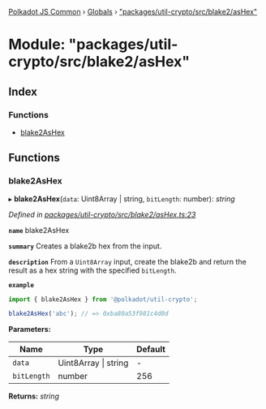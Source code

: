 [Polkadot JS Common](../README.md) › [Globals](../globals.md) › ["packages/util-crypto/src/blake2/asHex"](_packages_util_crypto_src_blake2_ashex_.md)

# Module: "packages/util-crypto/src/blake2/asHex"

## Index

### Functions

* [blake2AsHex](_packages_util_crypto_src_blake2_ashex_.md#blake2ashex)

## Functions

###  blake2AsHex

▸ **blake2AsHex**(`data`: Uint8Array | string, `bitLength`: number): *string*

*Defined in [packages/util-crypto/src/blake2/asHex.ts:23](https://github.com/polkadot-js/common/blob/88ecda70/packages/util-crypto/src/blake2/asHex.ts#L23)*

**`name`** blake2AsHex

**`summary`** Creates a blake2b hex from the input.

**`description`** 
From a `Uint8Array` input, create the blake2b and return the result as a hex string with the specified `bitLength`.

**`example`** 
<BR>

```javascript
import { blake2AsHex } from '@polkadot/util-crypto';

blake2AsHex('abc'); // => 0xba80a53f981c4d0d
```

**Parameters:**

Name | Type | Default |
------ | ------ | ------ |
`data` | Uint8Array &#124; string | - |
`bitLength` | number | 256 |

**Returns:** *string*
